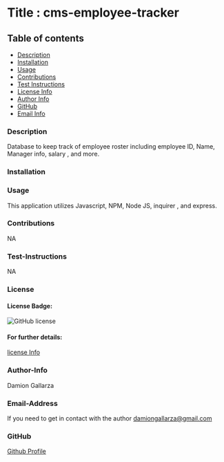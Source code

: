 # Title : cms-employee-tracker


  ## Table of contents
  - [Description](#description)
  - [Installation](#installation)
  - [Usage](#usage)
  - [Contributions](#contributions)
  - [Test Instructions](#test-instructions)
  - [License Info](#license)
  - [Author Info](#author-info)
  - [GitHub](#GitHub)
  - [Email Info](#email-address)




  ### Description
  Database to keep track of employee roster including employee ID, Name, Manager info, salary , and more.

  ### Installation 
  

  ### Usage 
  This application utilizes Javascript, NPM, Node JS, inquirer , and  express.

  ### Contributions
  NA

  ### Test-Instructions
  NA

  ### License
  #### License Badge:
  ![GitHub license](https://img.shields.io/badge/license-None-blue.svg)
  #### For further details:
  [license Info](https://choosealicense.com/licenses/)

  ### Author-Info
  Damion Gallarza

  ### Email-Address
  If you need to get in contact with the author
  damiongallarza@gmail.com

  

  ### GitHub
  [Github Profile](https://github.com/DamionG22)

